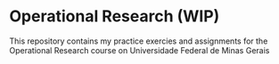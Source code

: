 # Operational Research (WIP)

This repository contains my practice exercies and assignments for the Operational Research course on Universidade Federal de Minas Gerais
